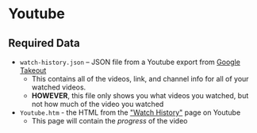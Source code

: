 # Youtube

## Required Data

* `watch-history.json` – JSON file from a Youtube export from [Google Takeout](https://takeout.google.com/)
    * This contains all of the videos, link, and channel info for all of your watched videos.
    * **HOWEVER**, this file only shows you what videos you watched, but not how much of the video you watched
* `Youtube.htm` - the HTML from the ["Watch History"](https://www.youtube.com/feed/history) page on Youtube
    * This page will contain the _progress_ of the video
